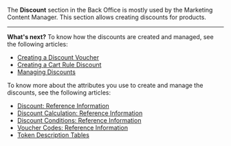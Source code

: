 The **Discount** section in the Back Office is mostly used by the Marketing Content Manager.
This section allows creating discounts for products.


* * *
**What's next?**
To know how the discounts are created and managed, see the following articles:
* [Creating a Discount Voucher](https://documentation.spryker.com/docs/en/en/creating-a-discount-voucher)
* [Creating a Cart Rule Discount](https://documentation.spryker.com/docs/en/en/creating-a-cart-rule-discount)
* [Managing Discounts](https://documentation.spryker.com/docs/en/en/managing-discounts)

To know more about the attributes you use to create and manage the discounts, see the following articles:
* [Discount: Reference Information](https://documentation.spryker.com/docs/en/en/discount-reference-information)
* [Discount Calculation: Reference Information](https://documentation.spryker.com/docs/en/en/discount-calculation-reference-information)
* [Discount Conditions: Reference Information](https://documentation.spryker.com/docs/en/en/discount-conditions-reference-information)
* [Voucher Codes: Reference Information](https://documentation.spryker.com/docs/en/en/voucher-codes-reference-information)
* [Token Description Tables](https://documentation.spryker.com/docs/en/en/token-description-tables)